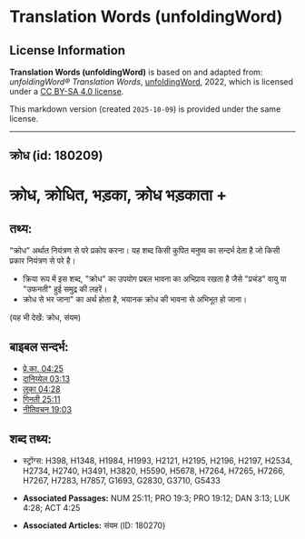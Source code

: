 # Translation Words (unfoldingWord)

## License Information

**Translation Words (unfoldingWord)** is based on and adapted from: _unfoldingWord® Translation Words_, [unfoldingWord](https://unfoldingword.org/utw), 2022, which is licensed under a [CC BY-SA 4.0 license](https://creativecommons.org/licenses/by-sa/4.0/legalcode.en).

This markdown version (created `2025-10-09`) is provided under the same license.



--------------------------------

## क्रोध (id: 180209)

क्रोध, क्रोधित, भड़का, क्रोध भड़काता \+
=======================================

तथ्य:
-----

“क्रोध” अर्थात नियंत्रण से परे प्रकोप करना। यह शब्द किसी कुपित मनुष्य का सन्दर्भ देता है जो किसी प्रकार नियंत्रण से परे है।

* क्रिया रूप में इस शब्द, "क्रोध" का उपयोग प्रबल भावना का अभिप्राय रखता है जैसे "प्रचंड" वायु या "उफनती" हुई समुद्र की लहरें।
* क्रोध से भर जाना" का अर्थ होता है, भयानक क्रोध की भावना से अभिभूत हो जाना।

(यह भी देखें: क्रोध, संयम)

बाइबल सन्दर्भ:
--------------

* [प्रे.का. 04:25](https://ref.ly/Acts4:25)
* [दानिय्येल 03:13](https://ref.ly/Dan3:13)
* [लूका 04:28](https://ref.ly/Luke4:28)
* [गिनती 25:11](https://ref.ly/Num25:11)
* [नीतिवचन 19:03](https://ref.ly/Prov19:3)

शब्द तथ्य:
----------

* स्ट्रोंग्स: H398, H1348, H1984, H1993, H2121, H2195, H2196, H2197, H2534, H2734, H2740, H3491, H3820, H5590, H5678, H7264, H7265, H7266, H7267, H7283, H7857, G1693, G2830, G3710, G5433

* **Associated Passages:** NUM 25:11; PRO 19:3; PRO 19:12; DAN 3:13; LUK 4:28; ACT 4:25
* **Associated Articles:** संयम (ID: 180270)

